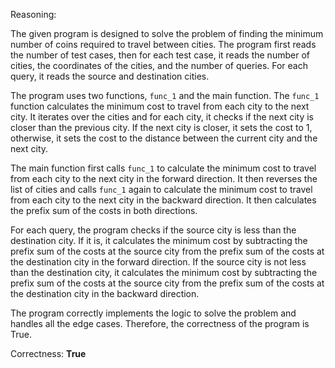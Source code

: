 Reasoning:

The given program is designed to solve the problem of finding the minimum number of coins required to travel between cities. The program first reads the number of test cases, then for each test case, it reads the number of cities, the coordinates of the cities, and the number of queries. For each query, it reads the source and destination cities.

The program uses two functions, `func_1` and the main function. The `func_1` function calculates the minimum cost to travel from each city to the next city. It iterates over the cities and for each city, it checks if the next city is closer than the previous city. If the next city is closer, it sets the cost to 1, otherwise, it sets the cost to the distance between the current city and the next city.

The main function first calls `func_1` to calculate the minimum cost to travel from each city to the next city in the forward direction. It then reverses the list of cities and calls `func_1` again to calculate the minimum cost to travel from each city to the next city in the backward direction. It then calculates the prefix sum of the costs in both directions.

For each query, the program checks if the source city is less than the destination city. If it is, it calculates the minimum cost by subtracting the prefix sum of the costs at the source city from the prefix sum of the costs at the destination city in the forward direction. If the source city is not less than the destination city, it calculates the minimum cost by subtracting the prefix sum of the costs at the source city from the prefix sum of the costs at the destination city in the backward direction.

The program correctly implements the logic to solve the problem and handles all the edge cases. Therefore, the correctness of the program is True.

Correctness: **True**